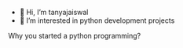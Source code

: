 - 👋 Hi, I’m tanyajaiswal
- 👀 I’m interested in python development projects


Why you started a python programming?
